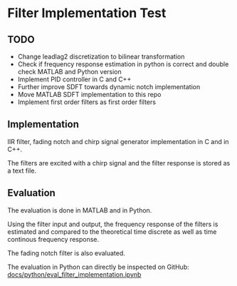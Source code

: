 # Filter Implementation Test

## TODO

- Change leadlag2 discretization to bilinear transformation
- Check if frequency response estimation in python is correct and double check MATLAB and Python version
- Implement PID controller in C and C++
- Further improve SDFT towards dynamic notch implementation
- Move MATLAB SDFT implementation to this repo
- Implement first order filters as first order filters

## Implementation

IIR filter, fading notch and chirp signal generator implementation in C and  in C++.

The filters are excited with a chirp signal and the filter response is stored as a text file.

## Evaluation

The evaluation is done in MATLAB and in Python.

Using the filter input and output, the frequency response of the filters is estimated and compared to the theoretical time discrete as well as time continous frequency response.

The fading notch filter is also evaluated.

The evaluation in Python can directly be inspected on GitHub: [docs/python/eval_filter_implementation.ipynb](docs/python/eval_filter_implementation.ipynb)

